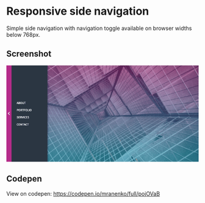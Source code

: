 # Responsive side navigation

Simple side navigation with navigation toggle available on browser widths
below 768px.


## Screenshot

<img src="image/screenshot/screenshot-750.png" alt="" style="margin: 0 auto; max-width: 100%;" />


## Codepen

View on codepen:
<a href="https://codepen.io/mranenko/full/pojOVaB" target="blank">
    https://codepen.io/mranenko/full/pojOVaB</a>
